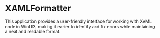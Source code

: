# XAMLFormatter
This application provides a user-friendly interface for working with XAML code in WinUI3, making it easier to identify and fix errors while maintaining a neat and readable format.
